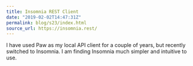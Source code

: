 ```yaml
---
title: Insomnia REST Client
date: "2019-02-02T14:47:31Z"
permalink: blog/s23/index.html
source_url: https://insomnia.rest/
---
```


I have used Paw as my local API client for a couple of years, but recently switched to Insomnia. I am finding Insomnia much simpler and intuitive to use.
